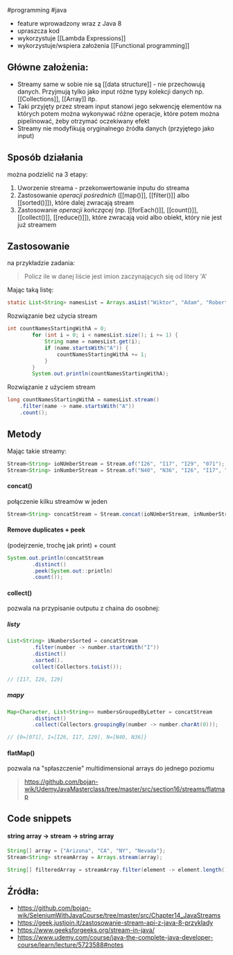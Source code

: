 #programming #java 

* feature wprowadzony wraz z Java 8
* upraszcza kod
* wykorzystuje [[Lambda Expressions]]
* wykorzystuje/wspiera założenia [[Functional programming]]

## Główne założenia:

* Streamy same w sobie nie są [[data structure]] - nie przechowują danych. Przyjmują tylko jako input różne typy kolekcji danych np. [[Collections]], [[Array]] itp.
* Taki przyjęty przez stream input stanowi jego sekwencję elementów na których potem można wykonywać różne operacje, które potem można pipelinować, żeby otrzymać oczekiwany efekt
* Streamy nie modyfikują oryginalnego źródła danych (przyjętego jako input)

## Sposób działania
można podzielić na 3 etapy:
1. Uworzenie streama - przekonwertowanie inputu do streama
2. Zastosowanie *operacji pośrednich* ([[map()]], [[filter()]] albo [[sorted()]]), które dalej zwracają stream
3. Zastosowanie *operacji kończącej* (np. [[forEach()]], [[count()]], [[collect()]], [[reduce()]]), które zwracają void albo obiekt, który nie jest już streamem

## Zastosowanie
na przykładzie zadania:
> Policz ile w danej liście jest imion zaczynających się od litery 'A'

Mając taką listę:
```Java
static List<String> namesList = Arrays.asList("Wiktor", "Adam", "Robert", "Aleks", "Arab");
```

Rozwiązanie bez użycia stream
```Java
int countNamesStartingWithA = 0;
        for (int i = 0; i < namesList.size(); i += 1) {
            String name = namesList.get(i);
            if (name.startsWith("A")) {
                countNamesStartingWithA += 1;
            }
        }
        System.out.println(countNamesStartingWithA);
```

Rozwiązanie z użyciem stream
```Java
long countNamesStartingWithA = namesList.stream()
	.filter(name -> name.startsWith("A"))
	.count();
```

## Metody

Mając takie streamy:
```java
Stream<String> ioNUmberStream = Stream.of("I26", "I17", "I29", "071");  
Stream<String> inNumberStream = Stream.of("N40", "N36", "I26", "I17", "I29", "071");
```

#### concat()
połączenie kilku streamów w jeden
```java
Stream<String> concatStream = Stream.concat(ioNUmberStream, inNumberStream);
```

#### Remove duplicates + peek 
(podejrzenie, trochę jak print) + count
```java
System.out.println(concatStream  
        .distinct()  
        .peek(System.out::println)  
        .count());
```

#### collect()
pozwala na przypisanie outputu z chaina do osobnej:

##### listy
```java
List<String> iNumbersSorted = concatStream  
        .filter(number -> number.startsWith("I"))  
        .distinct()  
        .sorted().  
        collect(Collectors.toList());

// [I17, I26, I29]
```

##### mapy
```java
Map<Character, List<String>> numbersGroupedByLetter = concatStream  
        .distinct()  
        .collect(Collectors.groupingBy(number -> number.charAt(0)));

// {0=[071], I=[I26, I17, I29], N=[N40, N36]}
```

#### flatMap()
pozwala na "spłaszczenie" multidimensional arrays do jednego poziomu

>https://github.com/bojan-wik/UdemyJavaMasterclass/tree/master/src/section16/streams/flatmap

## Code snippets

#### string array -> stream -> string array
```java
String[] array = {"Arizona", "CA", "NY", "Nevada"};
Stream<String> streamArray = Arrays.stream(array);

String[] filteredArray = streamArray.filter(element -> element.length() <= 2).toArray(String[]::new);

```

## Źródła:
* https://github.com/bojan-wik/SeleniumWithJavaCourse/tree/master/src/Chapter14_JavaStreams
* https://geek.justjoin.it/zastosowanie-stream-api-z-java-8-przyklady
* https://www.geeksforgeeks.org/stream-in-java/
* https://www.udemy.com/course/java-the-complete-java-developer-course/learn/lecture/5723588#notes